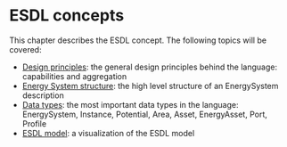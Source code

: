 # ESDL concepts

This chapter describes the ESDL concept. The following topics will be covered:

* [Design principles](design-principles.md): the general design principles behind the language: capabilities and aggregation
* [Energy System structure](energy-system-structure.md): the high level structure of an EnergySystem description
* [Data types](data-types/): the most important data types in the language: EnergySystem, Instance, Potential, Area, Asset, EnergyAsset, Port, Profile
* [ESDL model](esdl-model.md): a visualization of the ESDL model

